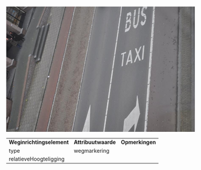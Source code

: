 ![](media/f820ff6187a0fb959835c1bf77e27b91258e4129.jpg)

|                           |                     |                 |
|---------------------------|---------------------|-----------------|
| **Weginrichtingselement** | **Attribuutwaarde** | **Opmerkingen** |
| type                      | wegmarkering        |                 |
| relatieveHoogteligging    |                     |                 |
